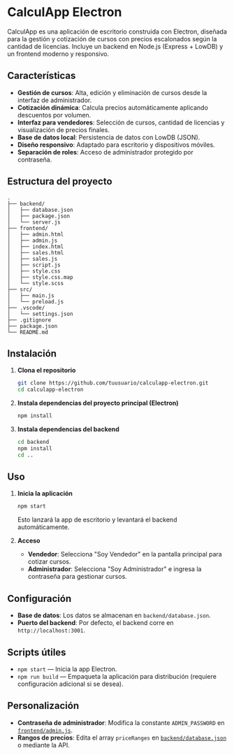 # CalculApp Electron

CalculApp es una aplicación de escritorio construida con Electron, diseñada para la gestión y cotización de cursos con precios escalonados según la cantidad de licencias. Incluye un backend en Node.js (Express + LowDB) y un frontend moderno y responsivo.

## Características

- **Gestión de cursos**: Alta, edición y eliminación de cursos desde la interfaz de administrador.
- **Cotización dinámica**: Calcula precios automáticamente aplicando descuentos por volumen.
- **Interfaz para vendedores**: Selección de cursos, cantidad de licencias y visualización de precios finales.
- **Base de datos local**: Persistencia de datos con LowDB (JSON).
- **Diseño responsivo**: Adaptado para escritorio y dispositivos móviles.
- **Separación de roles**: Acceso de administrador protegido por contraseña.

## Estructura del proyecto

```
.
├── backend/
│   ├── database.json
│   ├── package.json
│   └── server.js
├── frontend/
│   ├── admin.html
│   ├── admin.js
│   ├── index.html
│   ├── sales.html
│   ├── sales.js
│   ├── script.js
│   ├── style.css
│   ├── style.css.map
│   └── style.scss
├── src/
│   ├── main.js
│   └── preload.js
├── .vscode/
│   └── settings.json
├── .gitignore
├── package.json
└── README.md
```

## Instalación

1. **Clona el repositorio**  
   ```sh
   git clone https://github.com/tuusuario/calculapp-electron.git
   cd calculapp-electron
   ```

2. **Instala dependencias del proyecto principal (Electron)**
   ```sh
   npm install
   ```

3. **Instala dependencias del backend**
   ```sh
   cd backend
   npm install
   cd ..
   ```

## Uso

1. **Inicia la aplicación**
   ```sh
   npm start
   ```
   Esto lanzará la app de escritorio y levantará el backend automáticamente.

2. **Acceso**
   - **Vendedor**: Selecciona "Soy Vendedor" en la pantalla principal para cotizar cursos.
   - **Administrador**: Selecciona "Soy Administrador" e ingresa la contraseña para gestionar cursos.

## Configuración

- **Base de datos**: Los datos se almacenan en `backend/database.json`.
- **Puerto del backend**: Por defecto, el backend corre en `http://localhost:3001`.

## Scripts útiles

- `npm start` — Inicia la app Electron.
- `npm run build` — Empaqueta la aplicación para distribución (requiere configuración adicional si se desea).

## Personalización

- **Contraseña de administrador**: Modifica la constante `ADMIN_PASSWORD` en [`frontend/admin.js`](frontend/admin.js).
- **Rangos de precios**: Edita el array `priceRanges` en [`backend/database.json`](backend/database.json) o mediante la API.